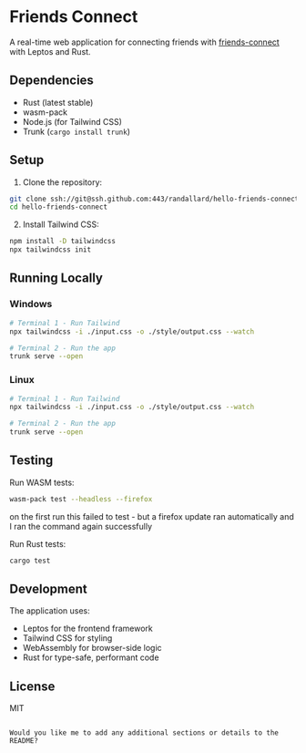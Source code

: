 
# Friends Connect

A real-time web application for connecting friends with [friends-connect](https://github.com/randallard/friends-connect) with Leptos and Rust.

## Dependencies

- Rust (latest stable)
- wasm-pack
- Node.js (for Tailwind CSS)
- Trunk (`cargo install trunk`)

## Setup

1. Clone the repository:
```bash
git clone ssh://git@ssh.github.com:443/randallard/hello-friends-connect.git
cd hello-friends-connect
```

2. Install Tailwind CSS:
```bash
npm install -D tailwindcss
npx tailwindcss init
```

## Running Locally

### Windows
```bash
# Terminal 1 - Run Tailwind
npx tailwindcss -i ./input.css -o ./style/output.css --watch

# Terminal 2 - Run the app
trunk serve --open
```

### Linux
```bash
# Terminal 1 - Run Tailwind
npx tailwindcss -i ./input.css -o ./style/output.css --watch

# Terminal 2 - Run the app
trunk serve --open
```

## Testing

Run WASM tests:
```bash
wasm-pack test --headless --firefox
```
on the first run this failed to test - but a firefox update ran automatically and I ran the command again successfully

Run Rust tests:
```bash
cargo test
```

## Development

The application uses:
- Leptos for the frontend framework
- Tailwind CSS for styling
- WebAssembly for browser-side logic
- Rust for type-safe, performant code

## License

MIT
```

Would you like me to add any additional sections or details to the README?